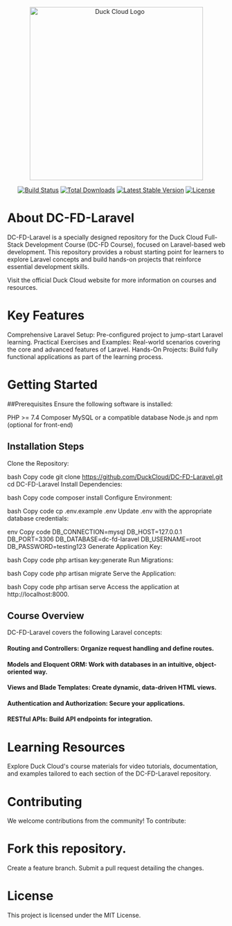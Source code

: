 <p align="center"> <a href="https://www.duckcloud.info" target="_blank"> <img src="https://www.duckcloud.info/assets/images/duckcloud-logo.png" width="400" alt="Duck Cloud Logo"> </a> </p> <p align="center"> <a href="https://github.com/DuckCloud/DC-FD-Laravel/actions"><img src="https://github.com/DuckCloud/DC-FD-Laravel/workflows/tests/badge.svg" alt="Build Status"></a> <a href="https://packagist.org/packages/duckcloud/dc-fd-laravel"><img src="https://img.shields.io/packagist/dt/duckcloud/dc-fd-laravel" alt="Total Downloads"></a> <a href="https://packagist.org/packages/duckcloud/dc-fd-laravel"><img src="https://img.shields.io/packagist/v/duckcloud/dc-fd-laravel" alt="Latest Stable Version"></a> <a href="https://opensource.org/licenses/MIT"><img src="https://img.shields.io/badge/license-MIT-brightgreen.svg" alt="License"></a> </p>

# About DC-FD-Laravel

DC-FD-Laravel is a specially designed repository for the Duck Cloud Full-Stack Development Course (DC-FD Course), focused on Laravel-based web development. This repository provides a robust starting point for learners to explore Laravel concepts and build hands-on projects that reinforce essential development skills.

Visit the official Duck Cloud website for more information on courses and resources.

# Key Features

Comprehensive Laravel Setup: Pre-configured project to jump-start Laravel learning.
Practical Exercises and Examples: Real-world scenarios covering the core and advanced features of Laravel.
Hands-On Projects: Build fully functional applications as part of the learning process.

# Getting Started

##Prerequisites
Ensure the following software is installed:

PHP >= 7.4
Composer
MySQL or a compatible database
Node.js and npm (optional for front-end)

## Installation Steps
Clone the Repository:

bash
Copy code
git clone https://github.com/DuckCloud/DC-FD-Laravel.git
cd DC-FD-Laravel
Install Dependencies:

bash
Copy code
composer install
Configure Environment:

bash
Copy code
cp .env.example .env
Update .env with the appropriate database credentials:

env
Copy code
DB_CONNECTION=mysql
DB_HOST=127.0.0.1
DB_PORT=3306
DB_DATABASE=dc-fd-laravel
DB_USERNAME=root
DB_PASSWORD=testing123
Generate Application Key:

bash
Copy code
php artisan key:generate
Run Migrations:

bash
Copy code
php artisan migrate
Serve the Application:

bash
Copy code
php artisan serve
Access the application at http://localhost:8000.

## Course Overview
DC-FD-Laravel covers the following Laravel concepts:

#### Routing and Controllers: Organize request handling and define routes.
#### Models and Eloquent ORM: Work with databases in an intuitive, object-oriented way.
#### Views and Blade Templates: Create dynamic, data-driven HTML views.
#### Authentication and Authorization: Secure your applications.
#### RESTful APIs: Build API endpoints for integration.

# Learning Resources
Explore Duck Cloud's course materials for video tutorials, documentation, and examples tailored to each section of the DC-FD-Laravel repository.

# Contributing
We welcome contributions from the community! To contribute:

# Fork this repository.
Create a feature branch.
Submit a pull request detailing the changes.

# License
This project is licensed under the MIT License.

